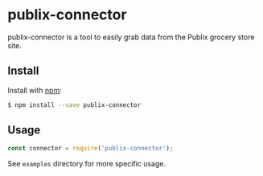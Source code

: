 # publix-connector

publix-connector is a tool to easily grab data from the Publix grocery store site.

## Install

Install with [npm](https://www.npmjs.com/):

```sh
$ npm install --save publix-connector
```

## Usage

```js
const connector = require('publix-connector');
```
See `examples` directory for more specific usage.
